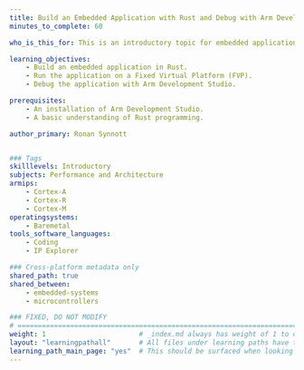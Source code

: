```yaml
---
title: Build an Embedded Application with Rust and Debug with Arm Development Studio
minutes_to_complete: 60

who_is_this_for: This is an introductory topic for embedded application developers to get started with Rust.

learning_objectives: 
    - Build an embedded application in Rust.
    - Run the application on a Fixed Virtual Platform (FVP).
    - Debug the application with Arm Development Studio.

prerequisites:
    - An installation of Arm Development Studio.
    - A basic understanding of Rust programming.

author_primary: Ronan Synnott


### Tags
skilllevels: Introductory
subjects: Performance and Architecture
armips:
    - Cortex-A
    - Cortex-R
    - Cortex-M
operatingsystems:
    - Baremetal
tools_software_languages:
    - Coding
    - IP Explorer

### Cross-platform metadata only
shared_path: true
shared_between:
    - embedded-systems
    - microcontrollers

### FIXED, DO NOT MODIFY
# ================================================================================
weight: 1                       # _index.md always has weight of 1 to order correctly
layout: "learningpathall"       # All files under learning paths have this same wrapper
learning_path_main_page: "yes"  # This should be surfaced when looking for related content. Only set for _index.md of learning path content.
---
```

